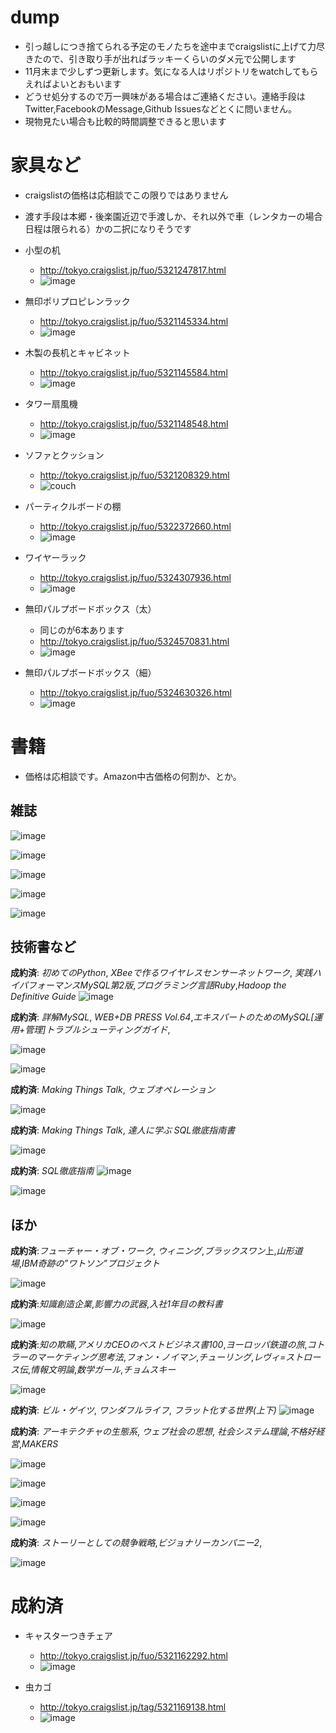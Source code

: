 # dump

- 引っ越しにつき捨てられる予定のモノたちを途中までcraigslistに上げて力尽きたので、引き取り手が出ればラッキーくらいのダメ元で公開します
- 11月末まで少しずつ更新します。気になる人はリポジトリをwatchしてもらえればよいとおもいます
- どうせ処分するので万一興味がある場合はご連絡ください。連絡手段はTwitter,FacebookのMessage,Github Issuesなどとくに問いません。
- 現物見たい場合も比較的時間調整できると思います

# 家具など
- craigslistの価格は応相談でこの限りではありません
- 渡す手段は本郷・後楽園近辺で手渡しか、それ以外で車（レンタカーの場合日程は限られる）かの二択になりそうです


- 小型の机
  - http://tokyo.craigslist.jp/fuo/5321247817.html
  - ![image](http://images.craigslist.org/00202_57xVxX7vcnA_600x450.jpg)

- 無印ポリプロピレンラック
  - http://tokyo.craigslist.jp/fuo/5321145334.html
  - ![image](http://images.craigslist.org/00P0P_cFh7UTgesz5_600x450.jpg)

- 木製の長机とキャビネット
  - http://tokyo.craigslist.jp/fuo/5321145584.html
  - ![image](http://images.craigslist.org/01515_8tlf7TVxTOt_600x450.jpg)

- タワー扇風機
  - http://tokyo.craigslist.jp/fuo/5321148548.html
  - ![image](http://images.craigslist.org/00d0d_49ECom8Kov8_600x450.jpg)


- ソファとクッション
  - http://tokyo.craigslist.jp/fuo/5321208329.html
  - ![couch](http://images.craigslist.org/00j0j_arNoxOiH1aK_600x450.jpg)
- パーティクルボードの棚
  - http://tokyo.craigslist.jp/fuo/5322372660.html
  - ![image](http://images.craigslist.org/00303_hPGMBIYArmm_600x450.jpg)

- ワイヤーラック
  - http://tokyo.craigslist.jp/fuo/5324307936.html
  - ![image](http://images.craigslist.org/00k0k_7mSRtbuzNjQ_600x450.jpg)

- 無印パルプボードボックス（太）
  - 同じのが6本あります
  - http://tokyo.craigslist.jp/fuo/5324570831.html
  - ![image](http://images.craigslist.org/01313_eoZcfzwlWlj_600x450.jpg)

- 無印パルプボードボックス（細）
  - http://tokyo.craigslist.jp/fuo/5324630326.html
  - ![image](http://images.craigslist.org/00p0p_33F3pAY2vou_600x450.jpg)

# 書籍
* 価格は応相談です。Amazon中古価格の何割か、とか。

## 雑誌

![image](https://photos-4.dropbox.com/t/2/AACUOOGESRCQg_oUDptLeRLv-prKNPgmHEZ9IoM2oCBkTw/12/561462/jpeg/32x32/3/1448031600/0/2/2015-11-20%2019.24.10.jpg/EM-GThiItov3AyABKAE/S2gUzIdciLOQIqyuryMqnkgKync3vyzsO5YMTouHo7Q?size_mode=3&size=1024x768)

![image](https://photos-6.dropbox.com/t/2/AAAcDOc4Ab5YQeKCJX4O_SBMfzNtHCzwMgHg0bDJfPvDeA/12/561462/jpeg/32x32/3/1448035200/0/2/2015-11-20%2019.47.55.jpg/EM-GThjCt4v3AyABKAE/11Bv8Ugysn3F0nAVyMJuZk45WLrqWocyRmkiZ38uwD0?size_mode=3&size=1024x768)

![image](https://photos-5.dropbox.com/t/2/AACAkejqHFdph7wnBFcsLSuifQ4hUY-OfafalGDepcsdww/12/561462/jpeg/32x32/3/1448035200/0/2/2015-11-20%2020.13.45.jpg/EM-GThjCt4v3AyABKAE/wVpo_dgcUhl3X2cGOGhrcfnZ7Kd1IIZU_gR6mXba9SI?size_mode=3&size=1024x768)

![image](https://photos-6.dropbox.com/t/2/AAChB4VD9YcqIkDkgPx3z661rtQ580oOwa-qZ7yJ-q98GA/12/561462/jpeg/32x32/3/1448035200/0/2/2015-11-20%2020.08.01.jpg/EM-GThjEt4v3AyABKAE/pBNjE-cKHS58pn61FmF8dp_kkT8CeDtaiAjMsNIzM8s?size_mode=3&size=1024x768)

![image](https://photos-3.dropbox.com/t/2/AADxKjdP4ihiM9nB17mqiTUcZgwC3JKjuiQ4V7OCez169Q/12/561462/jpeg/32x32/3/1448035200/0/2/2015-11-20%2020.11.06.jpg/EM-GThjEt4v3AyABKAE/aQXHUHDTQFwTrR6vWVcuC5qHh1qSUhclWrgQEPZi6bs?size_mode=3&size=1024x768)

## 技術書など

**成約済**: *初めてのPython*, *XBeeで作るワイヤレスセンサーネットワーク*, *実践ハイパフォーマンスMySQL第2版*,*プログラミング言語Ruby*,*Hadoop the Definitive Guide*
![image](https://photos-6.dropbox.com/t/2/AACtedasK9bSMzGEHO16zT9FXRTS2RLmH7RKvSg3P-D5NA/12/561462/jpeg/32x32/3/1447912800/0/2/2015-11-19%2010.44.14.jpg/EM-GThjzs4v3AyABKAE/o9wEmxyiLmFR49MFXXG-G8ayF6sU0fyXM63hJu9LCNE?size_mode=2&size=1024x768)

**成約済**: *詳解MySQL*, *WEB+DB PRESS Vol.64*,*エキスパートのためのMySQL[運用+管理]トラブルシューティングガイド*,

![image](https://photos-6.dropbox.com/t/2/AACUyX1q93o7bXWqAXAj3XOQe66rSzwWVdGaK0axSZ7F0g/12/561462/jpeg/32x32/3/1447920000/0/2/2015-11-19%2011.44.06.jpg/EM-GThixtIv3AyABKAE/c0XxacjuYBMoZzgsYCNhifusMvllZWJa78nAajqa-dQ?size_mode=2&size=1024x768)



![image](https://photos-4.dropbox.com/t/2/AAD_iXXP2NRswmeLkUWH8kfJK57Gfzx-gmiK5SwM7pjELg/12/561462/jpeg/32x32/3/1447916400/0/2/2015-11-19%2011.36.01.jpg/EM-GThixtIv3AyABKAE/YkXNEYDRP89hBptnQye3AwlHcZMncNBNzPHD6snixMQ?size_mode=2&size=1024x768)


**成約済**: *Making Things Talk*, *ウェブオペレーション*

![image](https://photos-3.dropbox.com/t/2/AABMU_dJX8l7tTnVMpbinSZRJnEbHhZ0CRIcpubxMR5AtA/12/561462/jpeg/32x32/3/1447970400/0/2/2015-11-20%2000.33.09.jpg/EM-GThiVtYv3AyABKAE/YDf3J5ej63BRDD1kRNZYd4Uy6e4ZMxvxLgP97opxt7I?size_mode=2&size=1024x768)

**成約済**: *Making Things Talk*, *達人に学ぶ SQL徹底指南書*


![image](https://photos-3.dropbox.com/t/2/AABNfakIiFzB0MYbhty3fi5Am7DG3pqn5swUAN35bnV-fA/12/561462/jpeg/32x32/3/1447970400/0/2/2015-11-20%2000.28.48.jpg/EM-GThiYtYv3AyABKAE/Qa83m_H7uJ9_3k4Cxclcekv39KrokyiD7SlmGdLzFuI?size_mode=2&size=1024x768)


**成約済**: *SQL徹底指南*
![image](https://photos-6.dropbox.com/t/2/AADfKzyHZZuUeLvCCfK2OElG5-odkIxLpxaDohtonos23A/12/561462/jpeg/32x32/3/1448031600/0/2/2015-11-20%2019.03.25.jpg/EM-GThiQtov3AyABKAE/A7vlAGlgfAsGJpyDKBT2BrE_oMHVkRhN_Av7G6cLoB4?size_mode=3&size=1024x768)

![image](https://photos-2.dropbox.com/t/2/AAB6VcFQh-Xmzk-FAPwEzssVQnpKDK9vFKZcZQL0ViUL-Q/12/561462/jpeg/32x32/3/1448053200/0/2/2015-11-20%2021.27.10.jpg/EM-GThj2uYv3AyABKAE/n0rc8Vtbj-_MQCHjHq3W4yhWCWAMoMy3G4Dntgy2ADw?size_mode=3&size=1024x768)




## ほか
**成約済**:*フューチャー・オブ・ワーク*, *ウィニング*,*ブラックスワン*上,*山形道場*,*IBM奇跡の”ワトソン”プロジェクト*

![image](https://photos-6.dropbox.com/t/2/AADvpdLOC_2k38uiGAi9xZmB3arj0abLVy-VhUwC3y4HmA/12/561462/jpeg/32x32/3/1447970400/0/2/2015-11-20%2000.38.31.jpg/EM-GThiVtYv3AyABKAE/PoGgxZiiBW3ZcOfFTWqtChlR0y672U6wPSSEAWGbF4w?size_mode=2&size=1024x768)


**成約済**:*知識創造企業*,*影響力の武器*,*入社1年目の教科書*

![image](https://photos-1.dropbox.com/t/2/AACmn50b1wgM0JHFxvfwBN1uW_UhpNDDpDLVC9prmWEnzg/12/561462/jpeg/32x32/3/1447970400/0/2/2015-11-20%2000.47.24.jpg/EM-GThiVtYv3AyABKAE/eTN-gyTDxjzl-WJMtCH4Bb_FYokLTzx7yAwv95xuRio?size_mode=2&size=1024x768)


**成約済**:*知の欺瞞*,*アメリカCEOのベストビジネス書100*,*ヨーロッパ鉄道の旅*,*コトラーのマーケティング思考法*,*フォン・ノイマン*,*チューリング*,*レヴィ=ストロース伝*,*情報文明論*,*数学ガール*,*チョムスキー*


![image](https://photos-5.dropbox.com/t/2/AADC-gqJdIsC1Nl3ecvmv_6h1EVwXc2YsK9d-8zF6fP1VA/12/561462/jpeg/32x32/3/1447970400/0/2/2015-11-20%2001.42.28.jpg/EM-GThiUtYv3AyABKAE/HrSpFKKzewIAOw7gmDAAXy6U6p5Ki8AIpCnKm14P7Lc?size_mode=2&size=1024x768)

**成約済**: *ビル・ゲイツ*, *ワンダフルライフ*, *フラット化する世界(上下)*
![image](https://photos-4.dropbox.com/t/2/AACWsKY36cuwWiNmOzXeoSuoLJrnoYn09IVnvdfZEdSU5g/12/561462/jpeg/32x32/3/1447970400/0/2/2015-11-20%2001.32.58.jpg/EM-GThiVtYv3AyABKAE/7uVe4YQp5gJnrvqc_OtUZFmLaIwXhL_rIKjNVm7N_cY?size_mode=2&size=1024x768)


**成約済**: *アーキテクチャの生態系*, *ウェブ社会の思想*, *社会システム理論*,*不格好経営*,*MAKERS*

![image](https://photos-3.dropbox.com/t/2/AABSvGHdjl-JTmO7uM7DG0ZASmPMoVtyJIZZY0aCtjbVvw/12/561462/jpeg/32x32/3/1447970400/0/2/2015-11-20%2000.00.38.jpg/EM-GThiYtYv3AyABKAE/5iJfdZhSpsBowcbcMMw1S16UjtZn_qsX-xzo3qWph4o?size_mode=2&size=1024x768)

![image](https://photos-4.dropbox.com/t/2/AACiF0pKRLdDMGEDHy7bQSQV4FeCCysVbTWUS4pUKHKsuw/12/561462/jpeg/32x32/3/1448031600/0/2/2015-11-20%2019.08.15.jpg/EM-GThiQtov3AyABKAE/SZKvdgeixtTxyVpY-OBkoVVzoOywPzT5qmFOYZZy3JQ?size_mode=3&size=1024x768)

![image](https://photos-1.dropbox.com/t/2/AAA1h5kPNkWS2UJY08M5BT7kel4gZkSVLE784nPTIVrWBw/12/561462/jpeg/32x32/3/1448031600/0/2/2015-11-20%2018.55.48.jpg/EM-GThiQtov3AyABKAE/4KJUad1r2-7SwwI_o2_ClkPKhl8SBmRw6Xwxklv8g3M?size_mode=3&size=1024x768)

![image](https://photos-5.dropbox.com/t/2/AAAIXLDvp86WVL3ux4DiGGuxxNPUlJNaC7sFeH7ePE6nGg/12/561462/jpeg/32x32/3/1448031600/0/2/2015-11-20%2018.48.20.jpg/EM-GThiQtov3AyABKAE/AoOGE3AXuBLAz-1ked1UXKCavTcb54jWQapd5HTsf2A?size_mode=3&size=1024x768)

**成約済**: *ストーリーとしての競争戦略*,*ビジョナリーカンパニー2*,


![image](https://photos-2.dropbox.com/t/2/AAD73Cwcp4ReJNDzA24kjuHnO1slTlknrbzvltzT8KqJow/12/561462/jpeg/32x32/3/1448053200/0/2/2015-11-20%2021.19.55.jpg/EM-GThj2uYv3AyABKAE/20v-qLVx1XyhMDXnEQUrWnFILu6Qo6cT6qYWWuKJ86Q?size_mode=3&size=1024x768)

# 成約済

- キャスターつきチェア
  - http://tokyo.craigslist.jp/fuo/5321162292.html
  - ![image](http://images.craigslist.org/00b0b_1M4Gr1ug5i6_600x450.jpg)

- 虫カゴ
  - http://tokyo.craigslist.jp/tag/5321169138.html
  - ![image](http://images.craigslist.org/00c0c_fkjndZsZCmp_600x450.jpg)



